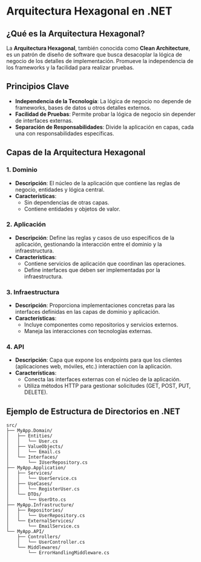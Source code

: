 # Arquitectura Hexagonal en .NET

## ¿Qué es la Arquitectura Hexagonal?
La **Arquitectura Hexagonal**, también conocida como **Clean Architecture**, es un patrón de diseño de software que busca desacoplar la lógica de negocio de los detalles de implementación. Promueve la independencia de los frameworks y la facilidad para realizar pruebas.

## Principios Clave
- **Independencia de la Tecnología**: La lógica de negocio no depende de frameworks, bases de datos u otros detalles externos.
- **Facilidad de Pruebas**: Permite probar la lógica de negocio sin depender de interfaces externas.
- **Separación de Responsabilidades**: Divide la aplicación en capas, cada una con responsabilidades específicas.

## Capas de la Arquitectura Hexagonal

### 1. Dominio
- **Descripción**: El núcleo de la aplicación que contiene las reglas de negocio, entidades y lógica central.
- **Características**:
  - Sin dependencias de otras capas.
  - Contiene entidades y objetos de valor.

### 2. Aplicación
- **Descripción**: Define las reglas y casos de uso específicos de la aplicación, gestionando la interacción entre el dominio y la infraestructura.
- **Características**:
  - Contiene servicios de aplicación que coordinan las operaciones.
  - Define interfaces que deben ser implementadas por la infraestructura.

### 3. Infraestructura
- **Descripción**: Proporciona implementaciones concretas para las interfaces definidas en las capas de dominio y aplicación.
- **Características**:
  - Incluye componentes como repositorios y servicios externos.
  - Maneja las interacciones con tecnologías externas.

### 4. API
- **Descripción**: Capa que expone los endpoints para que los clientes (aplicaciones web, móviles, etc.) interactúen con la aplicación.
- **Características**:
  - Conecta las interfaces externas con el núcleo de la aplicación.
  - Utiliza métodos HTTP para gestionar solicitudes (GET, POST, PUT, DELETE).

## Ejemplo de Estructura de Directorios en .NET
```plaintext
src/
├── MyApp.Domain/
│   ├── Entities/
│   │   └── User.cs
│   ├── ValueObjects/
│   │   └── Email.cs
│   └── Interfaces/
│       └── IUserRepository.cs
├── MyApp.Application/
│   ├── Services/
│   │   └── UserService.cs
│   ├── UseCases/
│   │   └── RegisterUser.cs
│   └── DTOs/
│       └── UserDto.cs
├── MyApp.Infrastructure/
│   ├── Repositories/
│   │   └── UserRepository.cs
│   └── ExternalServices/
│       └── EmailService.cs
└── MyApp.API/
    ├── Controllers/
    │   └── UserController.cs
    └── Middlewares/
        └── ErrorHandlingMiddleware.cs
